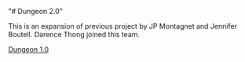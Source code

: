 "# Dungeon 2.0" 


This is an expansion of previous project by JP Montagnet and Jennifer Boutell. Darence Thong joined this team.

[Dungeon 1.0](https://github.com/jenniferboutell/DungeonAdventure)